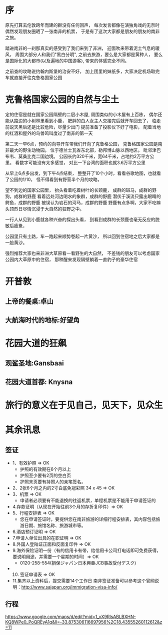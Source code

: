 # 序
原先打算去伦敦跨年而建的群没有任何回声，
每次发言都像在演独角戏的无奈时偶然发现朋友圈晒了一张南非的机票，
于是有了这次大家都是朋友的朋友的南非之旅。

踏进南非的一刹那真实的感受到了我们来到了非洲，
迎面吹来带着泥土气息的暖风，
周围大部分人和我们"黑白分明",
之前去旅游，要么是大家都是黄种人，
要么是国际化的大都市(以及遍地的中国游客),
带来的体感完全不同。

之前查的攻略说约翰内斯堡的治安不好，
加上团里的妹纸多，大家决定机场取完车就直接开往克鲁格国家公园

# 克鲁格国家公园的自然与尘土
定的住宿是就在国家公园隔壁的二层小木屋,
周围类似的小木屋有上百栋，
偶尔还能从路边的小树林里看到小鹿，
肥胖的白人女主人交接完后就开车回去了，
临走前说天黑后还是比较危险，尽量少出门
提前准备了投影仪下好了电影，
配着当地的红酒和屋外的鸟兽鸣叫度过了南非的第一天

第二天一早6点，预约的向导开车带我们开向了克鲁格公园，
克鲁格国家公园是南非最大的野生动物园。
位于德兰士瓦省东北部，勒邦博山脉以西地区。
毗邻津巴布韦、莫桑比克二国边境。
公园长约320千米，宽64千米，占地约2万平方公里。
看数字可能没有太多感觉，
对比一下台湾的面积也就3.6万平方公里

从早上6点多出发，到下午4点结束，
整整开了10个小时，看看谷歌地图，也就看了公园的1/10，
怪不得看到有野营半个月的攻略，

望不到边的国家公园里，
抬头看着吃着树叶的长颈鹿，
成群的斑马，成群的野狗，成群的野鹿
看着远处河边喝水的象群，成群的野鹿
潜伏于溪流只露出眼睛的鳄鱼，成群的野鹿
被误认为岩石的河马，成群的野鹿
野鹿有点多啊，大家不吃嘛
头顶烈日尽情沉浸于大自然的狂野之中。

一行人从见到小鹿就各种兴奋的探出头看，
到看到成群的长颈鹿也毫无反应的脱敏后疲惫，

公园里只有土路，车一跑起来顺势卷起一片黄沙，
所以回到住宿地之后大家都是一脸黄沙。

强烈推荐大家也来非洲大草原看一看野生的大自然，
不差钱的朋友可以考虑国家公园内大草原中的住宿，
那种醒来发现隔壁躺着一直豹子的豪华住宿

# 开普敦
## 上帝的餐桌:卓山


## 大航海时代的地标:好望角


# 花园大道的狂飙
## 观鲨圣地:Gansbaai 

## 花园大道首都: Knysna

# 旅行的意义在于见自己，见天下，见众生

# 其余讯息
## 签证
* 1、有效护照 => OK
  * 护照的有效期在6个月以上
  * 护照至少要有2页的空白页
  * 护照末页要有持照人的亲笔签名。
* 2、2张6个月之内的2寸白底免冠彩照 34 x 45 => OK
* 3、机票 => OK
  * 申请者必须要有不能退换的往返机票，单程机票是不能用于申请签证的
* 4.存款证明（从现在开始往前3个月的存折复印件）=> OK
* 5、行程安排表 => OK
  * 您在申请签证时，要提供您在南非旅游的详细行程安排表，其内容包括旅游日期、旅馆名称、旅游城市等。
* 6.酒店预订证明 => OK
* 7.申请人单位出具的在职证明 => OK
* 8.外国人登陆证正面和反面复印件 => OK
* 9.海外保险证明一份（有的信用卡有带，给信用卡公司打电话即可免费获得，要说明用途，并需要一个星期的时间）=> OK
  * 0120-258-554(損保ジャパン日本興亜JCB事故受付デスク)
* 10. 签证申请表 => OK
* 11.集齐以上资料后，提交需要14个工作日
南非签证准备可以参考这个官网说明：http://www.sajapan.org/immigration-visa-info/

## 行程
https://www.google.com/maps/d/edit?mid=1_vX9RlsABLBXHN-KQ8WPe0_PoQREyA1q&ll=-33.875306116697956%2C18.43555260112612&z=11



